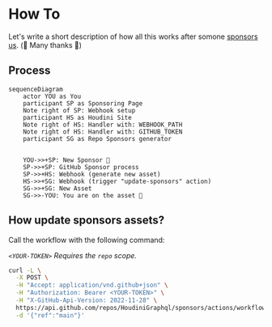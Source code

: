 # How To

Let's write a short description of how all this works after somone [sponsors us](https://github.com/sponsors/HoudiniGraphql). (🙏 Many thanks 💖)

## Process

```mermaid
sequenceDiagram
    actor YOU as You
    participant SP as Sponsoring Page
    Note right of SP: Webhook setup
    participant HS as Houdini Site
    Note right of HS: Handler with: WEBHOOK_PATH
    Note right of HS: Handler with: GITHUB_TOKEN
    participant SG as Repo Sponsors generator


    YOU->>+SP: New Sponsor 💖
    SP->>+SP: GitHub Sponsor process
    SP->>+HS: Webhook (generate new asset)
    HS->>+SG: Webhook (trigger "update-sponsors" action)
    SG->>+SG: New Asset
    SG->>-YOU: You are on the asset 🙏

```

## How update sponsors assets?

Call the workflow with the following command:

_`<YOUR-TOKEN>` Requires the `repo` scope._

```bash
curl -L \
  -X POST \
  -H "Accept: application/vnd.github+json" \
  -H "Authorization: Bearer <YOUR-TOKEN>" \
  -H "X-GitHub-Api-Version: 2022-11-28" \
  https://api.github.com/repos/HoudiniGraphql/sponsors/actions/workflows/generate.yml/dispatches \
  -d '{"ref":"main"}'
```
